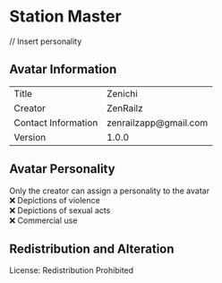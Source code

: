 # Station Master

// Insert personality

Avatar Information
------------------
<table>
    <tr>
        <td>Title</td>
        <td>Zenichi</td>
    <tr>
    <tr>
        <td>Creator</td>
        <td>ZenRailz</td>
    </tr>
    <tr>
        <td>Contact Information</td>
        <td>zenrailzapp@gmail.com</td>
    </tr>
    <tr>
        <td>Version</td>
        <td>1.0.0</td>
    </tr>
</table>

Avatar Personality
------------------
Only the creator can assign a personality to the avatar<br>
&#10060; Depictions of violence<br>
&#10060; Depictions of sexual acts<br>
&#10060; Commercial use

Redistribution and Alteration
-----------------------------
License: Redistribution Prohibited
